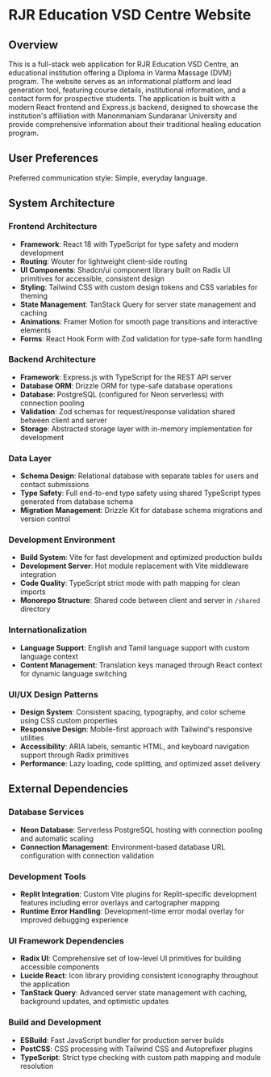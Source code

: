# RJR Education VSD Centre Website

## Overview

This is a full-stack web application for RJR Education VSD Centre, an educational institution offering a Diploma in Varma Massage (DVM) program. The website serves as an informational platform and lead generation tool, featuring course details, institutional information, and a contact form for prospective students. The application is built with a modern React frontend and Express.js backend, designed to showcase the institution's affiliation with Manonmaniam Sundaranar University and provide comprehensive information about their traditional healing education program.

## User Preferences

Preferred communication style: Simple, everyday language.

## System Architecture

### Frontend Architecture
- **Framework**: React 18 with TypeScript for type safety and modern development
- **Routing**: Wouter for lightweight client-side routing
- **UI Components**: Shadcn/ui component library built on Radix UI primitives for accessible, consistent design
- **Styling**: Tailwind CSS with custom design tokens and CSS variables for theming
- **State Management**: TanStack Query for server state management and caching
- **Animations**: Framer Motion for smooth page transitions and interactive elements
- **Forms**: React Hook Form with Zod validation for type-safe form handling

### Backend Architecture
- **Framework**: Express.js with TypeScript for the REST API server
- **Database ORM**: Drizzle ORM for type-safe database operations
- **Database**: PostgreSQL (configured for Neon serverless) with connection pooling
- **Validation**: Zod schemas for request/response validation shared between client and server
- **Storage**: Abstracted storage layer with in-memory implementation for development

### Data Layer
- **Schema Design**: Relational database with separate tables for users and contact submissions
- **Type Safety**: Full end-to-end type safety using shared TypeScript types generated from database schema
- **Migration Management**: Drizzle Kit for database schema migrations and version control

### Development Environment
- **Build System**: Vite for fast development and optimized production builds
- **Development Server**: Hot module replacement with Vite middleware integration
- **Code Quality**: TypeScript strict mode with path mapping for clean imports
- **Monorepo Structure**: Shared code between client and server in `/shared` directory

### Internationalization
- **Language Support**: English and Tamil language support with custom language context
- **Content Management**: Translation keys managed through React context for dynamic language switching

### UI/UX Design Patterns
- **Design System**: Consistent spacing, typography, and color scheme using CSS custom properties
- **Responsive Design**: Mobile-first approach with Tailwind's responsive utilities
- **Accessibility**: ARIA labels, semantic HTML, and keyboard navigation support through Radix primitives
- **Performance**: Lazy loading, code splitting, and optimized asset delivery

## External Dependencies

### Database Services
- **Neon Database**: Serverless PostgreSQL hosting with connection pooling and automatic scaling
- **Connection Management**: Environment-based database URL configuration with connection validation

### Development Tools
- **Replit Integration**: Custom Vite plugins for Replit-specific development features including error overlays and cartographer mapping
- **Runtime Error Handling**: Development-time error modal overlay for improved debugging experience

### UI Framework Dependencies
- **Radix UI**: Comprehensive set of low-level UI primitives for building accessible components
- **Lucide React**: Icon library providing consistent iconography throughout the application
- **TanStack Query**: Advanced server state management with caching, background updates, and optimistic updates

### Build and Development
- **ESBuild**: Fast JavaScript bundler for production server builds
- **PostCSS**: CSS processing with Tailwind CSS and Autoprefixer plugins
- **TypeScript**: Strict type checking with custom path mapping and module resolution